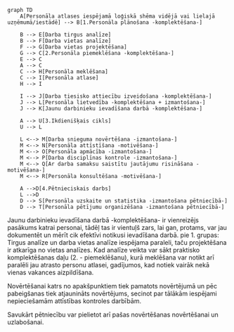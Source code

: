 ```mermaid
graph TD
    A[Personāla atlases iespējamā loģiskā shēma vidējā vai lielajā uzņēmumā/iestādē] --> B[1.Personāla plānošana -komplektēšana-]

    B --> E[Darba tirgus analīze]
    B --> F[Darba vietas analīze]
    F --> G[Darba vietas projektēšana]
    G --> C[2.Personāla piemeklēšana -komplektēšana-]
    E --> C
    A --> C
    C --> H[Personāla meklēšana]
    C --> I[Personāla atlase]
    H --> I

    I --> J[Darba tiesisko attiecību izveidošana -komplektēšana-]
    J --> L[Personāla lietvedība -komplektēšana + izmantošana-]
    J --> K[Jaunu darbinieku ievadīšana darbā -komplektēšana-]

    A --> U[3.Ikdienišķais cikls]
    U --> L

    L <--> M[Darba snieguma novērtēšana -izmantošana-]
    M <--> N[Personāla attīstīšana -motivēšana-]
    M <--> O[Personāla apmācība -izmantošana-]
    M <--> P[Darba disciplīnas kontrole -izmantošana-]
    M <--> Q[Ar darba samaksu saistītu jautājumu risināšana -motivēšana-]
    M <--> R[Personāla konsultēšana -motivēšana-]

    A -->D[4.Pētnieciskais darbs]
    L -->D
    D --> S[Personāla uzskaite un statistika -izmantošana pētniecībā-]
    D --> T[Personāla pētījumu organizēšana -izmantošana pētniecībā-]
```

Jaunu darbinieku ievadīšana darbā -komplektēšana- ir vienreizējs pasākums katrai personai, tādēļ tas ir vientuļš zars, lai gan, protams, var jau dokumentēt un mērīt cik efektīvi notikusi ievadīšana darbā.
pie 1. grupas: Tirgus analīze un darba vietas analīze iespējama paraleli, taču projektēšana ir atkarīga no vietas analīzes. Kad analīze veikta var sākt praktisko komplektēšanas daļu (2. - piemeklēšanu), kurā meklēšana var notikt arī paralēli jau atrasto personu atlasei, gadījumos, kad notiek vairāk nekā vienas vakances aizpildīšana.

Novērtēšanai katrs no apakšpunktiem tiek pamatots novērtējumā un pēc pabeigšanas tiek atjaunināts novērtējums, secinot par tālākām iespējami nepieciešamām attīstības kontroles darbībām.

Savukārt pētniecību var pielietot arī pašas novērtēšanas novērtēšanai un uzlabošanai.
